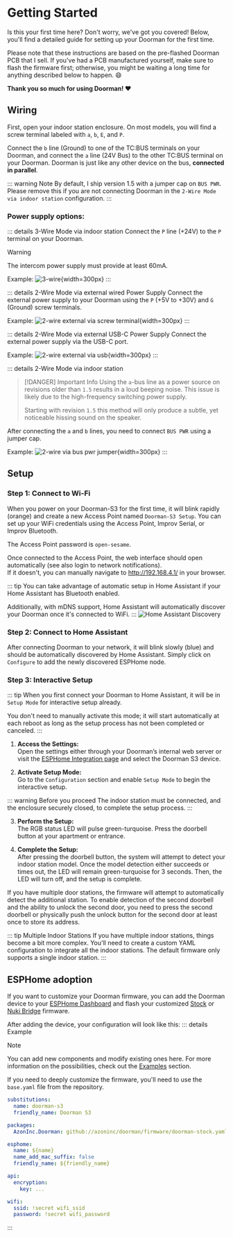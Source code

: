 # Getting Started

Is this your first time here? Don't worry, we've got you covered!
Below, you'll find a detailed guide for setting up your Doorman for the first time.

Please note that these instructions are based on the pre-flashed Doorman PCB that I sell. If you've had a PCB manufactured yourself, make sure to flash the firmware first; otherwise, you might be waiting a long time for anything described below to happen. 😄

**Thank you so much for using Doorman! ❤️**

## Wiring
First, open your indoor station enclosure. On most models, you will find a screw terminal labeled with `a`, `b`, `E`, and `P`.

Connect the `b` line (Ground) to one of the TC:BUS terminals on your Doorman, and connect the `a` line (24V Bus) to the other TC:BUS terminal on your Doorman. Doorman is just like any other device on the bus, **connected in parallel**.

::: warning Note
By default, I ship version 1.5 with a jumper cap on `BUS PWR`. Please remove this if you are not connecting Doorman in the `2-Wire Mode via indoor station` configuration.
:::

### Power supply options:
::: details 3-Wire Mode via indoor station <Badge type="tip" text="Recommended" />
Connect the `P` line (+24V) to the `P` terminal on your Doorman.

> [!WARNING]
> The intercom power supply must provide at least 60mA.

Example:
![3-wire](./images/3wire.png){width=300px}
:::

::: details 2-Wire Mode via external wired Power Supply
Connect the external power supply to your Doorman using the `P` (+5V to +30V) and `G` (Ground) screw terminals.

Example:
![2-wire external via screw terminal](./images/2wire_power_screwterminal.png){width=300px}
:::

::: details 2-Wire Mode via external USB-C Power Supply
Connect the external power supply via the USB-C port.

Example:
![2-wire external via usb](./images/2wire_power_usb_c.png){width=300px}
:::

::: details 2-Wire Mode via indoor station <Badge type="danger" text="Hardware revision 1.5 and later" />
> [!DANGER] Important Info
> Using the `a`-bus line as a power source on revisions older than `1.5` results in a loud beeping noise. This issue is likely due to the high-frequency switching power supply.
>
> Starting with revision `1.5` this method will only produce a subtle, yet noticeable hissing sound on the speaker.

After connecting the `a` and `b` lines, you need to connect `BUS PWR` using a jumper cap.

Example:
![2-wire via bus pwr jumper](./images/2wire_intercom.png){width=300px}
:::


## Setup

### Step 1: Connect to Wi-Fi
When you power on your Doorman-S3 for the first time, it will blink rapidly (orange) and create a new Access Point named `Doorman-S3 Setup`. You can set up your WiFi credentials using the Access Point, Improv Serial, or Improv Bluetooth.

The Access Point password is `open-sesame`.

Once connected to the Access Point, the web interface should open automatically (see also login to network notifications).\
If it doesn't, you can manually navigate to http://192.168.4.1/ in your browser.

::: tip
You can take advantage of automatic setup in Home Assistant if your Home Assistant has Bluetooth enabled.

Additionally, with mDNS support, Home Assistant will automatically discover your Doorman once it's connected to WiFi.
:::
![Home Assistant Discovery](./images/discovery.png)

### Step 2: Connect to Home Assistant
After connecting Doorman to your network, it will blink slowly (blue) and should be automatically discovered by Home Assistant. Simply click on `Configure` to add the newly discovered ESPHome node.

### Step 3: Interactive Setup
::: tip
When you first connect your Doorman to Home Assistant, it will be in `Setup Mode` for interactive setup already.

You don't need to manually activate this mode; it will start automatically at each reboot as long as the setup process has not been completed or canceled.
:::

1. **Access the Settings:**\
   Open the settings either through your Doorman’s internal web server or visit the [ESPHome Integration page](https://my.home-assistant.io/redirect/integration/?domain=esphome) and select the Doorman S3 device.

2. **Activate Setup Mode:**\
   Go to the `Configuration` section and enable `Setup Mode` to begin the interactive setup.

::: warning Before you proceed
The indoor station must be connected, and the enclosure securely closed, to complete the setup process.
:::

3. **Perform the Setup:**\
   The RGB status LED will pulse green-turquoise. Press the doorbell button at your apartment or entrance.

4. **Complete the Setup:**\
   After pressing the doorbell button, the system will attempt to detect your indoor station model. Once the model detection either succeeds or times out, the LED will remain green-turquoise for 3 seconds. Then, the LED will turn off, and the setup is complete.

If you have multiple door stations, the firmware will attempt to automatically detect the additional station.
To enable detection of the second doorbell and the ability to unlock the second door, you need to press the second doorbell or physically push the unlock button for the second door at least once to store its address.

::: tip Multiple Indoor Stations
If you have multiple indoor stations, things become a bit more complex. You'll need to create a custom YAML configuration to integrate all the indoor stations. The default firmware only supports a single indoor station.
:::

## ESPHome adoption

If you want to customize your Doorman firmware, you can add the Doorman device to your [ESPHome Dashboard](https://my.home-assistant.io/redirect/supervisor_ingress/?addon=5c53de3b_esphome) and flash your customized [Stock](firmware/stock-firmware.md) or [Nuki Bridge](firmware/nuki-bridge-firmware.md) firmware.

After adding the device, your configuration will look like this:
::: details Example
> [!NOTE]
> You can add new components and modify existing ones here. For more information on the possibilities, check out the [Examples](firmware/stock-firmware#examples) section.
>
> If you need to deeply customize the firmware, you'll need to use the `base.yaml` file from the repository.

```yaml
substitutions:
  name: doorman-s3
  friendly_name: Doorman S3

packages:
  AzonInc.Doorman: github://azoninc/doorman/firmware/doorman-stock.yaml@master

esphome:
  name: ${name}
  name_add_mac_suffix: false
  friendly_name: ${friendly_name}

api:
  encryption:
    key: ...

wifi:
  ssid: !secret wifi_ssid
  password: !secret wifi_password
```
:::